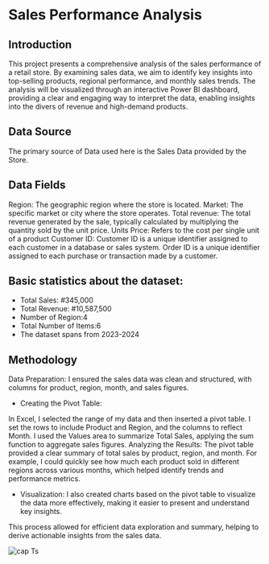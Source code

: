 # Sales Performance Analysis
## Introduction
This project presents a comprehensive analysis of the sales performance of a retail store. 
By examining sales data, we aim to identify key insights into top-selling products, regional performance, and monthly sales trends.
The analysis will be visualized through an interactive Power BI dashboard, providing a clear and engaging way to interpret the data,
enabling insights into the divers of revenue and high-demand products.

## Data Source
The primary source of Data used here is the Sales Data provided by the Store.

## Data Fields

Region: The geographic region where the store is located.
Market: The specific market or city where the store operates.
Total revenue: The total revenue generated by the sale, typically calculated by multiplying the quantity sold by the unit price.
Units Price: Refers to the cost per single unit of a product 
Customer ID: Customer ID is a unique identifier assigned to each customer in a database or sales system. 
Order ID is a unique identifier assigned to each purchase or transaction made by a customer.

## Basic statistics about the dataset:
- Total Sales: #345,000
- Total Revenue: #10,587,500
- Number of Region:4
- Total Number of Items:6
- The dataset spans from 2023-2024

## Methodology
Data Preparation: I ensured the sales data was clean and structured, with columns for product, region, month, and sales figures.

- Creating the Pivot Table:

In Excel, I selected the range of my data and then inserted a pivot table.
I set the rows to include Product and Region, and the columns to reflect Month.
I used the Values area to summarize Total Sales, applying the sum function to aggregate sales figures.
Analyzing the Results: The pivot table provided a clear summary of total sales by product, region, and month. 
For example, I could quickly see how much each product sold in different regions across various months, which helped identify trends and performance metrics.

- Visualization: I also created charts based on the pivot table to visualize the data more effectively, making it easier to present and understand key insights.

This process allowed for efficient data exploration and summary, helping to derive actionable insights from the sales data.


![cap Ts](https://github.com/user-attachments/assets/efb4ced9-130f-46b4-b31c-148715c91734)




